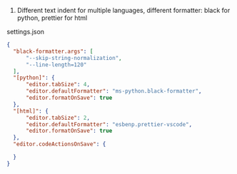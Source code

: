 1. Different text indent for multiple languages, different formatter: black for python, prettier for html

settings.json
  
  ```json
  {
    "black-formatter.args": [
        "--skip-string-normalization",
        "--line-length=120"
    ],
    "[python]": {
        "editor.tabSize": 4,
        "editor.defaultFormatter": "ms-python.black-formatter",
        "editor.formatOnSave": true
    },
    "[html]": {
        "editor.tabSize": 2,
        "editor.defaultFormatter": "esbenp.prettier-vscode",
        "editor.formatOnSave": true
    },
    "editor.codeActionsOnSave": {

    }
}
```
